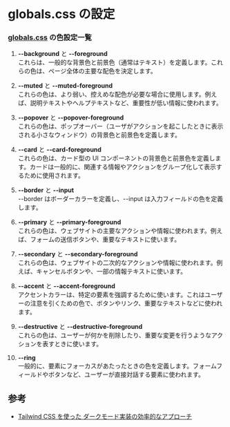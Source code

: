 # globals.css の設定

### [globals.css](../app/globals.css) の色設定一覧

1. **--background** と **--foreground**  
   これらは、一般的な背景色と前景色（通常はテキスト）を定義します。これらの色は、ページ全体の主要な配色を決定します。

2. **--muted** と **--muted-foreground**  
   これらの色は、より弱い、控えめな配色が必要な場合に使用します。例えば、説明テキストやヘルプテキストなど、重要性が低い情報に使われます。

3. **--popover** と **--popover-foreground**  
   これらの色は、ポップオーバー（ユーザがアクションを起こしたときに表示される小さなウィンドウ）の背景色と前景色を定義します。

4. **--card** と **--card-foreground**  
   これらの色は、カード型の UI コンポーネントの背景色と前景色を定義します。カードは一般的に、関連する情報やアクションをグループ化して表示するために使用されます。

5. **--border** と **--input**  
   --border はボーダーカラーを定義し、--input は入力フィールドの色を定義します。

6. **--primary** と **--primary-foreground**  
   これらの色は、ウェブサイトの主要なアクションや情報に使われます。例えば、フォームの送信ボタンや、重要なテキストに使います。

7. **--secondary** と **--secondary-foreground**  
   これらの色は、ウェブサイトの二次的なアクションや情報に使われます。例えば、キャンセルボタンや、一部の情報テキストに使います。

8. **--accent** と **--accent-foreground**  
   アクセントカラーは、特定の要素を強調するために使います。これはユーザーの注意を引くための色で、ボタンやリンク、重要なテキストなどに使われます。

9. **--destructive** と **--destructive-foreground**  
   これらの色は、ユーザーが何かを削除したり、重要な変更を行うようなアクションを表すときに使います。

10. **--ring**  
    一般的に、要素にフォーカスがあたったときの色を定義します。フォームフィールドやボタンなど、ユーザーが直接対話する要素に使われます。

## 参考

- [Tailwind CSS を使った ダークモード実装の効率的なアプローチ](https://zenn.dev/deer/articles/d3b104ac97711d)
